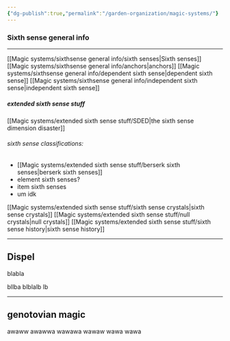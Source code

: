 ```yaml
---
{"dg-publish":true,"permalink":"/garden-organization/magic-systems/"}
---
```


### Sixth sense general info

---

[[Magic systems/sixthsense general info/sixth senses\|Sixth senses]]
[[Magic systems/sixthsense general info/anchors\|anchors]]
[[Magic systems/sixthsense general info/dependent sixth sense\|dependent sixth sense]]
[[Magic systems/sixthsense general info/independent sixth sense\|independent sixth sense]]

##### extended sixth sense stuff

[[Magic systems/extended sixth sense stuff/SDED\|the sixth sense dimension disaster]]

###### sixth sense classifications:
- [[Magic systems/extended sixth sense stuff/berserk sixth senses\|berserk sixth senses]]
- element sixth senses?
- item sixth senses
- um idk

[[Magic systems/extended sixth sense stuff/sixth sense crystals\|sixth sense crystals]]
[[Magic systems/extended sixth sense stuff/null crystals\|null crystals]]
[[Magic systems/extended sixth sense stuff/sixth sense history\|sixth sense history]]

---
## Dispel
blabla

bllba
blblalb
lb

---
## genotovian magic
awaww
awawwa
wawawa
wawaw
wawa
wawa